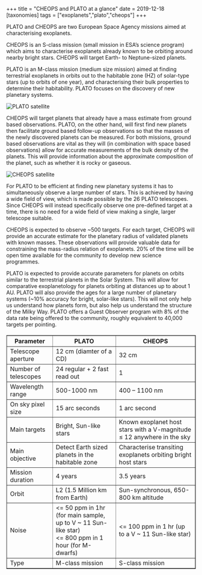+++
title = "CHEOPS and PLATO at a glance"
date = 2019-12-18
[taxonomies]
tags = ["exoplanets","plato","cheops"]
+++

PLATO and CHEOPS are two European Space Agency missions aimed at characterising exoplanets.

CHEOPS is an S-class mission (small mission in ESA’s science program) which aims to characterise exoplanets already known to be orbiting around nearby bright stars. CHEOPS will target Earth- to Neptune-sized planets.

PLATO is an M-class mission (medium size mission) aimed at finding  terrestrial exoplanets in orbits out to the habitable zone (HZ) of solar-type stars (up to orbits of one year), and characterising their bulk properties to determine their habitability. PLATO focuses on the discovery of new planetary systems.

![PLATO satellite](plato.jpg)

CHEOPS will target planets that already have a mass estimate from ground based observations. PLATO, on the other hand, will first find new planets then facilitate ground based follow-up observations so that the masses of the newly discovered planets can be measured. For both missions, ground based observations are vital as they will (in combination with space based observations) allow for accurate measurements of the bulk density of the planets. This will provide information about the approximate composition of the planet, such as whether it is rocky or gaseous.

![CHEOPS satellite](cheops.png)

For PLATO to be efficient at finding new planetary systems it has to simultaneously observe a large number of stars. This is achieved by having a wide field of view, which is made possible by the 26 PLATO telescopes. Since CHEOPS will instead specifically observe one pre-defined target at a time, there is no need for a wide field of view making a single, larger telescope suitable.

CHEOPS is expected to observe ~500 targets. For each target, CHEOPS will provide an accurate estimate for the planetary radius of validated planets with known masses. These observations will provide valuable data for constraining the mass-radius relation of exoplanets. 20% of the time will be open time available for the community to develop new science programmes.

PLATO is expected to provide accurate parameters for planets on orbits similar to the terrestrial planets in the Solar System. This will allow for comparative exoplanetology for planets orbiting at distances up to about 1 AU. PLATO will also provide the ages for a large number of planetary systems (~10% accuracy for bright, solar-like stars). This will not only help us understand how planets form, but also help us understand the structure of the Milky Way. PLATO offers a Guest Observer program with 8% of the data rate being offered to the community, roughly equivalent to 40,000 targets per pointing.


<table style="width: 100%; margin-top: 20px;" border="1">
<tbody>
<tr>
<th>Parameter</th>
<th>PLATO</th>
<th>CHEOPS</th>
</tr>
<tr>
<td>Telescope aperture</td>
<td>12 cm (diamter of a CD)</td>
<td>32 cm</td>
</tr>
<tr>
<td>Number of telescopes</td>
<td>24 regular + 2 fast read out</td>
<td>1</td>
</tr>
<tr>
<td>Wavelength range</td>
<td>500-1000 nm</td>
<td>400 – 1100 nm</td>
</tr>
<tr>
<td>On sky pixel size</td>
<td>15 arc seconds</td>
<td>1 arc second</td>
</tr>
<tr>
<td>Main targets</td>
<td>Bright, Sun-like stars</td>
<td>Known exoplanet host stars with a V-magnitude ≤ 12 anywhere in the sky</td>
</tr>
<tr>
<td>Main objective</td>
<td>Detect Earth sized planets in the habitable zone</td>
<td>Characterise transiting exoplanets orbiting bright host stars</td>
</tr>
<tr>
<td>Mission duration</td>
<td>4 years</td>
<td>3.5 years</td>
</tr>
<tr>
<td>Orbit</td>
<td>L2 (1.5 Million km from Earth)</td>
<td>Sun-synchronous, 650-800 km altitude</td>
</tr>
<tr>
<td>Noise</td>
<td>&lt;= 50 ppm in 1hr (for main sample, up to V ~ 11 Sun-like star)<br />
&lt;= 800 ppm in 1 hour (for M-dwarfs)</td>
<td>&lt;= 100 ppm in 1 hr (up to a V ~ 11 Sun-like star)</td>
</tr>
<tr>
<td>Type</td>
<td>M-class mission</td>
<td>S-class mission</td>
</tr>
</tbody>
</table>

